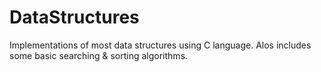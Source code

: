 # DataStructures
 Implementations of most data structures using C language. Alos includes some basic searching & sorting algorithms.
